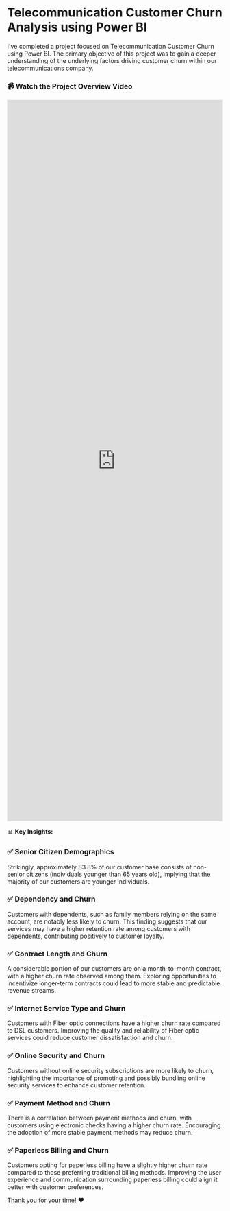 # Telecommunication Customer Churn Analysis using Power BI

I've completed a project focused on Telecommunication Customer Churn using Power BI. The primary objective of this project was to gain a deeper understanding of the underlying factors driving customer churn within our telecommunications company.

### 📹 Watch the Project Overview Video
<iframe src="https://www.linkedin.com/embed/feed/update/urn:li:ugcPost:7109225992824500224" height="1682" width="504" frameborder="0" allowfullscreen="" title="Embedded post"></iframe>

📊 **Key Insights:**

### ✅ Senior Citizen Demographics
Strikingly, approximately 83.8% of our customer base consists of non-senior citizens (individuals younger than 65 years old), implying that the majority of our customers are younger individuals.

### ✅ Dependency and Churn
Customers with dependents, such as family members relying on the same account, are notably less likely to churn. This finding suggests that our services may have a higher retention rate among customers with dependents, contributing positively to customer loyalty.

### ✅ Contract Length and Churn
A considerable portion of our customers are on a month-to-month contract, with a higher churn rate observed among them. Exploring opportunities to incentivize longer-term contracts could lead to more stable and predictable revenue streams.

### ✅ Internet Service Type and Churn
Customers with Fiber optic connections have a higher churn rate compared to DSL customers. Improving the quality and reliability of Fiber optic services could reduce customer dissatisfaction and churn.

### ✅ Online Security and Churn
Customers without online security subscriptions are more likely to churn, highlighting the importance of promoting and possibly bundling online security services to enhance customer retention.

### ✅ Payment Method and Churn
There is a correlation between payment methods and churn, with customers using electronic checks having a higher churn rate. Encouraging the adoption of more stable payment methods may reduce churn.

### ✅ Paperless Billing and Churn
Customers opting for paperless billing have a slightly higher churn rate compared to those preferring traditional billing methods. Improving the user experience and communication surrounding paperless billing could align it better with customer preferences.

Thank you for your time! ❤️
